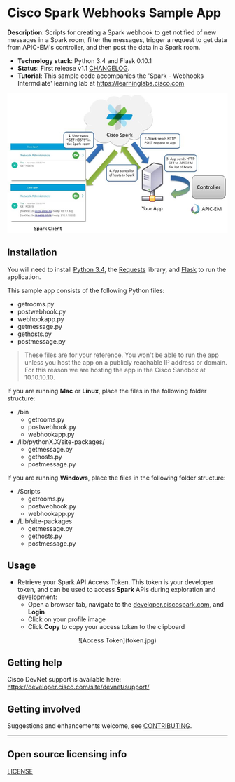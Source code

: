 # Cisco Spark Webhooks Sample App

**Description**: Scripts for creating a Spark webhook to get notified of new messages in a Spark room, filter the messages, trigger a request to get data from APIC-EM's controller, and then post the data in a Spark room.

- **Technology stack**: Python 3.4 and Flask 0.10.1
- **Status**:  First release v1.1 [CHANGELOG](CHANGELOG.md).
- **Tutorial**: This sample code accompanies the 'Spark - Webhooks Intermdiate' learning lab at https://learninglabs.cisco.com

![Webhook diagram](spark-apicem.jpg "Webhook diagram")


## Installation

You will need to install [Python 3.4](https://www.python.org/downloads/), the [Requests](http://docs.python-requests.org/en/latest/user/install/) library, and [Flask](http://flask.pocoo.org/) to run the application.

This sample app consists of the following Python files:
  * getrooms.py
  * postwebhook.py
  * webhookapp.py
  * getmessage.py
  * gethosts.py
  * postmessage.py

> These files are for your reference. You won't be able to run the app unless you host the app on a publicly reachable IP address or domain. For this reason we are hosting the app in the Cisco Sandbox at 10.10.10.10.

If you are running **Mac** or **Linux**, place the files in the following folder structure:
* /bin
  * getrooms.py
  * postwebhook.py
  * webhookapp.py
* /lib/pythonX.X/site-packages/
  * getmessage.py
  * gethosts.py
  * postmessage.py

If you are running **Windows**, place the files in the following folder structure:
  * /Scripts
    * getrooms.py
    * postwebhook.py
    * webhookapp.py
  * /Lib/site-packages
    * getmessage.py
    * gethosts.py
    * postmessage.py

## Usage

* Retrieve your Spark API Access Token.  This token is your developer token, and can be used to access **Spark** APIs during exploration and development:
  * Open a browser tab, navigate to the [developer.ciscospark.com](https://developer.ciscospark.com/?utm_source=Llab4&utm_medium=readme&utm_campaign=spark), and **Login**
  * Click on your profile image
  * Click **Copy** to copy your access token to the clipboard
<div align="center">![Access Token](token.jpg)</div>

## Getting help

Cisco DevNet support is available here: https://developer.cisco.com/site/devnet/support/

## Getting involved

Suggestions and enhancements welcome, see [CONTRIBUTING](CONTRIBUTING.md).


----

## Open source licensing info
[LICENSE](LICENSE)
